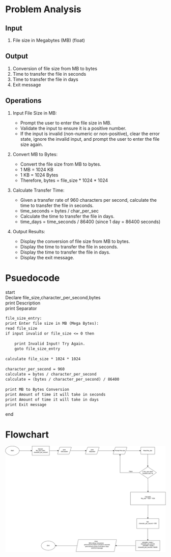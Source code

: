 # Problem Analysis
## Input
1. File size in Megabytes (MB) (float)

## Output
1. Conversion of file size from MB to bytes
2. Time to transfer the file in seconds
3. Time to transfer the file in days
4. Exit message

## Operations
1. Input File Size in MB:
   - Prompt the user to enter the file size in MB.
   - Validate the input to ensure it is a positive number.
   - If the input is invalid (non-numeric or non-positive), clear the error state, ignore the invalid input, and prompt the user to enter the file size again.

2. Convert MB to Bytes:
   - Convert the file size from MB to bytes.
   - 1 MB = 1024 KB
   - 1 KB = 1024 Bytes
   - Therefore, bytes = file_size * 1024 * 1024

3. Calculate Transfer Time:
   - Given a transfer rate of 960 characters per second, calculate the time to transfer the file in seconds.
   - time_seconds = bytes / char_per_sec
   - Calculate the time to transfer the file in days.
   - time_days = time_seconds / 86400 (since 1 day = 86400 seconds)

4. Output Results:
   - Display the conversion of file size from MB to bytes.
   - Display the time to transfer the file in seconds.
   - Display the time to transfer the file in days.
   - Display the exit message.
# Psuedocode
start  
    Declare file_size,character_per_second,bytes  
    print Description  
    print Separator  

    file_size_entry:  
    print Enter file size in MB (Mega Bytes):  
    read file_size  
    if input invalid or file_size <= 0 then  
        
        print Invalid Input! Try Again.  
        goto file_size_entry 

    calculate file_size * 1024 * 1024  

    character_per_second = 960  
    calculate = bytes / character_per_second 
    calculate = (bytes / character_per_second) / 86400  

    print MB to Bytes Conversion  
    print Amount of time it will take in seconds  
    print Amount of time it will take in days  
    print Exit message  

end  
# Flowchart
![Data_Transfer](Data_Transfer.png)
